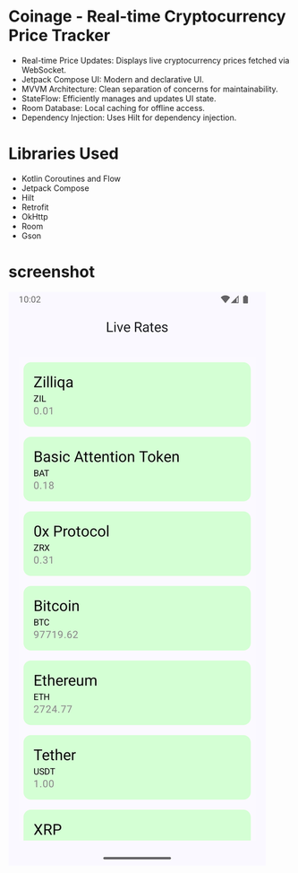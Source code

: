 # Coinage - Real-time Cryptocurrency Price Tracker

*   Real-time Price Updates: Displays live cryptocurrency prices fetched via WebSocket.
*   Jetpack Compose UI: Modern and declarative UI.
*   MVVM Architecture: Clean separation of concerns for maintainability.
*   StateFlow: Efficiently manages and updates UI state.
*   Room Database: Local caching for offline access.
*   Dependency Injection: Uses Hilt for dependency injection.

# Libraries Used

*   Kotlin Coroutines and Flow
*   Jetpack Compose
*   Hilt
*   Retrofit
*   OkHttp
*   Room
*   Gson
# screenshot 

![img.png](img.png)